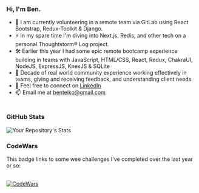 ### Hi, I'm Ben.

- 🌱 I am currently volunteering in a remote team via GitLab using React Bootstrap, Redux-Toolkit & Django.
- :zap: In my spare time I'm diving into Next.js, Redis, and other tech on a personal Thoughtstorm® Log project.
- 🛠️ Earlier this year I had some epic remote bootcamp experience building in teams with JavaScript, HTML/CSS, React, Redux, ChakraUI, NodeJS, ExpressJS, KnexJS & SQLite
- :revolving_hearts: Decade of real world community experience working effectively in teams, giving and receiving feedback, and understanding client needs.
- 🤝 Feel free to connect on [LinkedIn](https://www.linkedin.com/in/ben-teiko-marrett/)
- 📫 Email me at [benteiko@gmail.com](benteiko@gmail.com)
<br/><br/>

### GitHub Stats

![Your Repository's Stats](https://github-readme-stats.vercel.app/api?username=ben-marrett&show_icons=true)
 
### CodeWars
 
This badge links to some wee challenges I've completed over the last year or so: <br/>
 <br />
 
[![CodeWars](https://www.codewars.com/users/BenTeiko/badges/large) ](https://www.codewars.com/users/BenTeiko/completed_solutions)


 <!-- 🤔 I’m looking for help with  -->
